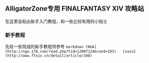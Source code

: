 ## AlligatorZone专用 FINALFANTASY XIV 攻略站
在这里会贴出新手入门教程，和一些比较有用的小贴士
### 新手教程
先给一些现成的新手教程供参考
``markdown
[NGA](http://nga.178.com/read.php?tid=12007124&rand=193)  
[susu](http://www.ffxiv.cn/detail/article/348)
``
